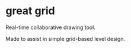 # great grid
Real-time collaborative drawing tool.

Made to assist in simple grid-based level design.
